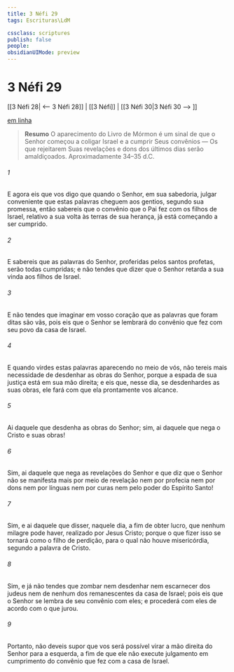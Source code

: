 ```yaml
---
title: 3 Néfi 29
tags: Escrituras\LdM

cssclass: scriptures
publish: false
people:
obsidianUIMode: preview
---
```


# 3 Néfi 29
[[3 Néfi 28| <-- 3 Néfi 28]] | [[3 Néfi]] | [[3 Néfi 30|3 Néfi 30 --> ]]

[em linha](https://churchofjesuschrist.org/study/scriptures/bofm/3-ne/29?lang=por)

> __Resumo__
O aparecimento do Livro de Mórmon é um sinal de que o Senhor começou a coligar Israel e a cumprir Seus convênios — Os que rejeitarem Suas revelações e dons dos últimos dias serão amaldiçoados. Aproximadamente 34–35 d.C.

###### 1 
E agora eis que vos digo que quando o Senhor, em sua sabedoria, julgar conveniente que estas palavras cheguem aos gentios, segundo sua promessa, então sabereis que o convênio que o Pai fez com os filhos de Israel, relativo a sua volta às terras de sua herança, já está começando a ser cumprido.

###### 2 
E sabereis que as palavras do Senhor, proferidas pelos santos profetas, serão todas cumpridas; e não tendes que dizer que o Senhor retarda a sua vinda aos filhos de Israel.

###### 3 
E não tendes que imaginar em vosso coração que as palavras que foram ditas são vãs, pois eis que o Senhor se lembrará do convênio que fez com seu povo da casa de Israel.

###### 4 
E quando virdes estas palavras aparecendo no meio de vós, não tereis mais necessidade de desdenhar as obras do Senhor, porque a espada de sua justiça está em sua mão direita; e eis que, nesse dia, se desdenhardes as suas obras, ele fará com que ela prontamente vos alcance.

###### 5 
Ai daquele que desdenha as obras do Senhor; sim, ai daquele que nega o Cristo e suas obras!

###### 6 
Sim, ai daquele que nega as revelações do Senhor e que diz que o Senhor não se manifesta mais por meio de revelação nem por profecia nem por dons nem por línguas nem por curas nem pelo poder do Espírito Santo!

###### 7 
Sim, e ai daquele que disser, naquele dia, a fim de obter lucro, que nenhum milagre pode haver, realizado por Jesus Cristo; porque o que fizer isso se tornará como o filho de perdição, para o qual não houve misericórdia, segundo a palavra de Cristo.

###### 8 
Sim, e já não tendes que zombar nem desdenhar nem escarnecer dos judeus nem de nenhum dos remanescentes da casa de Israel; pois eis que o Senhor se lembra de seu convênio com eles; e procederá com eles de acordo com o que jurou.

###### 9 
Portanto, não deveis supor que vos será possível virar a mão direita do Senhor para a esquerda, a fim de que ele não execute julgamento em cumprimento do convênio que fez com a casa de Israel.

